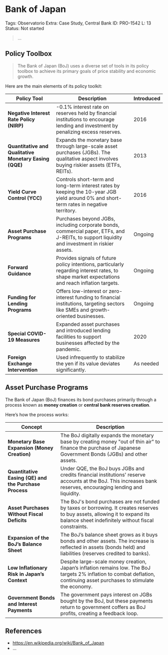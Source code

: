 # Bank of Japan

Tags: Observatorio
Extra: Case Study, Central Bank
ID: PRO-1542
L: 13
Status: Not started

> …
> 

## Policy Toolbox

> The Bank of Japan (BoJ) uses a diverse set of tools in its policy toolbox to achieve its primary goals of price stability and economic growth.
> 

Here are the main elements of its policy toolkit:

| **Policy Tool** | **Description** | **Introduced** |
| --- | --- | --- |
| **Negative Interest Rate Policy (NIRP)** | -0.1% interest rate on reserves held by financial institutions to encourage lending and investment by penalizing excess reserves. | 2016 |
| **Quantitative and Qualitative Monetary Easing (QQE)** | Expands the monetary base through large-scale asset purchases (JGBs). The qualitative aspect involves buying riskier assets (ETFs, REITs). | 2013 |
| **Yield Curve Control (YCC)** | Controls short-term and long-term interest rates by keeping the 10-year JGB yield around 0% and short-term rates in negative territory. | 2016 |
| **Asset Purchase Programs** | Purchases beyond JGBs, including corporate bonds, commercial paper, ETFs, and J-REITs, to support liquidity and investment in riskier assets. | Ongoing |
| **Forward Guidance** | Provides signals of future policy intentions, particularly regarding interest rates, to shape market expectations and reach inflation targets. | Ongoing |
| **Funding for Lending Programs** | Offers low-interest or zero-interest funding to financial institutions, targeting sectors like SMEs and growth-oriented businesses. | Ongoing |
| **Special COVID-19 Measures** | Expanded asset purchases and introduced lending facilities to support businesses affected by the pandemic. | 2020 |
| **Foreign Exchange Intervention** | Used infrequently to stabilize the yen if its value deviates significantly. | As needed |

## Asset Purchase Programs

The Bank of Japan (BoJ) finances its bond purchases primarily through a process known as **money creation** or **central bank reserves creation**. 

Here’s how the process works:

| **Concept** | **Description** |
| --- | --- |
| **Monetary Base Expansion (Money Creation)** | The BoJ digitally expands the monetary base by creating money "out of thin air" to finance the purchase of Japanese Government Bonds (JGBs) and other assets. |
| **Quantitative Easing (QE) and the Purchase Process** | Under QQE, the BoJ buys JGBs and credits financial institutions' reserve accounts at the BoJ. This increases bank reserves, encouraging lending and liquidity. |
| **Asset Purchases Without Fiscal Deficits** | The BoJ's bond purchases are not funded by taxes or borrowing. It creates reserves to buy assets, allowing it to expand its balance sheet indefinitely without fiscal constraints. |
| **Expansion of the BoJ’s Balance Sheet** | The BoJ’s balance sheet grows as it buys bonds and other assets. The increase is reflected in assets (bonds held) and liabilities (reserves credited to banks). |
| **Low Inflationary Risk in Japan’s Context** | Despite large-scale money creation, Japan’s inflation remains low. The BoJ targets 2% inflation to combat deflation, continuing asset purchases to stimulate the economy. |
| **Government Bonds and Interest Payments** | The government pays interest on JGBs bought by the BoJ, but these payments return to government coffers as BoJ profits, creating a feedback loop. |

## References

- https://en.wikipedia.org/wiki/Bank_of_Japan
- …